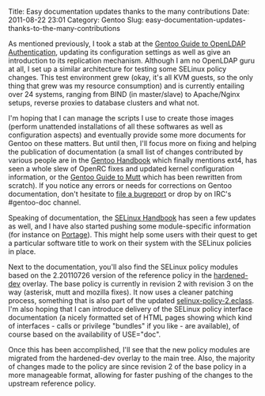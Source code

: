 Title: Easy documentation updates thanks to the many contributions
Date: 2011-08-22 23:01
Category: Gentoo
Slug: easy-documentation-updates-thanks-to-the-many-contributions

As mentioned previously, I took a stab at the [Gentoo Guide to OpenLDAP
Authentication](http://www.gentoo.org/doc/en/ldap-howto.xml), updating
its configuration settings as well as give an introduction to its
replication mechanism. Although I am no OpenLDAP guru at all, I set up a
similar architecture for testing some SELinux policy changes. This test
environment grew (okay, it's all KVM guests, so the only thing that grew
was my resource consumption) and is currently entailing over 24 systems,
ranging from BIND (in master/slave) to Apache/Nginx setups, reverse
proxies to database clusters and what not.

I'm hoping that I can manage the scripts I use to create those images
(perform unattended installations of all these softwares as well as
configuration aspects) and eventually provide some more documents for
Gentoo on these matters. But until then, I'll focus more on fixing and
helping the publication of documentation (a small list of changes
contributed by various people are in the [Gentoo
Handbook](http://www.gentoo.org/doc/en/handbook/handbook-amd64.xml)
which finally mentions ext4, has seen a whole slew of OpenRC fixes and
updated kernel configuration information, or the [Gentoo Guide to
Mutt](http://www.gentoo.org/doc/en/guide-to-mutt.xml) which has been
rewritten from scratch). If you notice any errors or needs for
corrections on Gentoo documentation, don't hesitate to [file a
bugreport](http://bugs.gentoo.org) or drop by on IRC's \#gentoo-doc
channel.

Speaking of documentation, the [SELinux
Handbook](http://www.gentoo.org/proj/en/hardened/selinux/selinux-handbook.xml)
has seen a few updates as well, and I have also started pushing some
module-specific information (for instance on
[Portage](http://www.gentoo.org/proj/en/hardened/selinux/modules/portage.xml)).
This might help some users with their quest to get a particular software
title to work on their system with the SELinux policies in place.

Next to the documentation, you'll also find the SELinux policy modules
based on the 2.20110726 version of the reference policy in the
[hardened-dev](http://git.overlays.gentoo.org/gitweb/?p=proj/hardened-dev.git;a=summary)
overlay. The base policy is currently in revision 2 with revision 3 on
the way (asterisk, mutt and mozilla fixes). It now uses a cleaner
patching process, something that is also part of the updated
[selinux-policy-2.eclass](http://devmanual.gentoo.org/eclass-reference/selinux-policy-2.eclass/index.html).
I'm also hoping that I can introduce delivery of the SELinux policy
interface documentation (a nicely formatted set of HTML pages showing
which kind of interfaces - calls or privilege "bundles" if you like -
are available), of course based on the availability of USE="doc".

Once this has been accomplished, I'll see that the new policy modules
are migrated from the hardened-dev overlay to the main tree. Also, the
majority of changes made to the policy are since revision 2 of the base
policy in a more manageable format, allowing for faster pushing of the
changes to the upstream reference policy.
